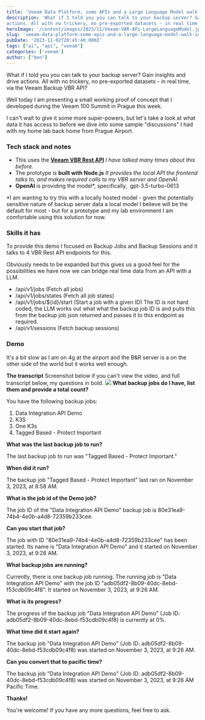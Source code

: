 ```yaml
---
title: 'Veeam Data Platform, some APIs and a Large Language Model walk into a bar.' 
description: 'What if I told you you can talk to your backup server? Gain insights and drive
actions. All with no trickery, no pre-exported datasets - in real time,'
heroImage: '/content/images/2023/11/Veeam-VBR-APi-LargeLanguageModel.jpg'
slug: 'veeam-data-platform-some-apis-and-a-large-language-model-walk-into-a-bar'
pubDate: '2023-11-02T20:45:40.000Z'
tags: ["ai", "api", "veeam"] 
categories: ['veeam']
author: ["ben"]
---
```


What if I told you you can talk to your backup server? Gain insights and drive actions. All with no trickery, no pre-exported datasets - in real time, via the Veeam Backup VBR API?

Well today I am presenting a small working proof of concept that I developed during the Veeam 100 Summit in Prague this week. 

I can't wait to give it some more super-powers, but let's take a look at what data it has access to before we dive into some sample "discussions" I had with my home lab back home from Prague Airport.

### Tech stack and notes

- This uses the [**Veeam VBR Rest API**](https://helpcenter.veeam.com/docs/backup/vbr_rest/overview.html?ver=120)
*I have talked many times about this before.*
- The prototype is **built with Node.js**
*It provides the local API the frontend talks to, and makes required calls to my VBR server and OpenAI.*
- **OpenAI** is providing the model*, specifically,  gpt-3.5-turbo-0613

*I am wanting to try this with a locally hosted model - given the potentially sensitive nature of backup server data a local model I believe will be the default for most - but for a prototype and my lab environment I am comfortable using this solution for now. 

### Skills it has

To provide this demo I focused on Backup Jobs and Backup Sessions and it talks to 4 VBR Rest API endpoints for this. 

Obviously needs to be expanded but this gives us a good feel for the possibilities we have now we can bridge real time data from an API with a LLM.

- /api/v1/jobs (Fetch all jobs)
- /api/v1/jobs/states (Fetch all job states)
- /api/v1/jobs/${id}/start (Start a job with a given ID)
The ID is not hard coded, the LLM works out what what the backup job ID is and pulls this from the backup job json returned and passes it to this endpoint as required.
- /api/v1/sessions (Fetch backup sessions)

### Demo

It's a bit slow as I am on 4g at the airport and the B&R server is a on the other side of the world but it works well enough.

**The transcript**
Screenshot below if you can't view the video, and full transcript below, my questions in bold.
![](/content/images/2023/11/image.png)
**What backup jobs do I have, list them and provide a total count?**

You have the following backup jobs:

1. Data Integration API Demo
2. K3S
3. One K3s
4. Tagged Based - Protect Important

**What was the last backup job to run?**

The last backup job to run was "Tagged Based - Protect Important."

**When did it run?**

The backup job "Tagged Based - Protect Important" last ran on November 3, 2023, at 8:58 AM.

**What is the job id of the Demo job?**

The job ID of the "Data Integration API Demo" backup job is 80e31ea9-74b4-4e0b-a4d8-72359b233cee.

**Can you start that job?**

The job with ID "80e31ea9-74b4-4e0b-a4d8-72359b233cee" has been started. Its name is "Data Integration API Demo" and it started on November 3, 2023, at 9:26 AM.

**What backup jobs are running?**

Currently, there is one backup job running. The running job is "Data Integration API Demo" with the job ID "adb05df2-8b09-40dc-8ebd-f53cdb09c4f8". It started on November 3, 2023, at 9:26 AM.

**What is its progress?**

The progress of the backup job "Data Integration API Demo" (Job ID: adb05df2-8b09-40dc-8ebd-f53cdb09c4f8) is currently at 0%.

**What time did it start again?**

The backup job "Data Integration API Demo" (Job ID: adb05df2-8b09-40dc-8ebd-f53cdb09c4f8) was started on November 3, 2023, at 9:26 AM.

**Can you convert that to pacific time?**

The backup job "Data Integration API Demo" (Job ID: adb05df2-8b09-40dc-8ebd-f53cdb09c4f8) was started on November 3, 2023, at 9:26 AM Pacific Time.

**Thanks!**

You're welcome! If you have any more questions, feel free to ask.

